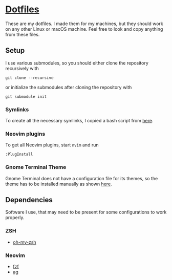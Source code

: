 # [Dotfiles](https://github.com/NicolaiRuckel/dotfiles)
These are my dotfiles.  I made them for my machines, but they should work on any
other Linux or macOS machine.  Feel free to look and copy anything from these
files.

## Setup
I use various submodules, so you should either clone the repository recursively
with

    git clone --recursive

or initialize the submodules after cloning the repository with

    git submodule init

### Symlinks
To create all the necessary symlinks, I copied a bash script from
[here](https://github.com/christopher-l/dotfiles/blob/master/deploy.sh).

### Neovim plugins
To get all Neovim plugins, start `nvim` and run
```
:PlugInstall
```

### Gnome Terminal Theme
Gnome Terminal does not have a configuration file for its themes, so the theme
has to be installed manually as shown [here](https://github.com/arcticicestudio/nord-gnome-terminal).

## Dependencies
Software I use, that may need to be present for some configurations to work
properly.

### ZSH
* [oh-my-zsh](https://ohmyz.sh/)

### Neovim
* [fzf](https://github.com/junegunn/fzf)
* [ag](https://github.com/ggreer/the_silver_searcher)
